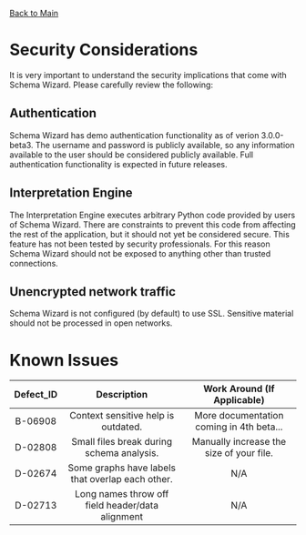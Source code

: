 [Back to Main](https://github.com/deleidos/de-schema-wizard/#schema-wizard)

# Security Considerations
It is very important to understand the security implications that come with Schema Wizard.  Please carefully review the following:

## Authentication
Schema Wizard has demo authentication functionality as of verion 3.0.0-beta3.  The username and password is publicly available, so any information available to the user should be considered publicly available.  Full authentication functionality is expected in future releases.

## Interpretation Engine
The Interpretation Engine executes arbitrary Python code provided by users of Schema Wizard.  There are constraints to prevent this code from affecting the rest of the application, but it should not yet be considered secure.  This feature has not been tested by security professionals.  For this reason Schema Wizard should not be exposed to anything other than trusted connections.

## Unencrypted network traffic
Schema Wizard is not configured (by default) to use SSL.  Sensitive material should not be processed in open networks.

# Known Issues

| Defect_ID | Description | Work Around (If Applicable) |
|:-------------:|:-------------:|:-----------:|
| B-06908 | Context sensitive help is outdated. | More documentation coming in 4th beta... |
| D-02808 | Small files break during schema analysis. | Manually increase the size of your file. |
| D-02674 | Some graphs have labels that overlap each other. | N/A |
| D-02713 | Long names throw off field header/data alignment | N/A |